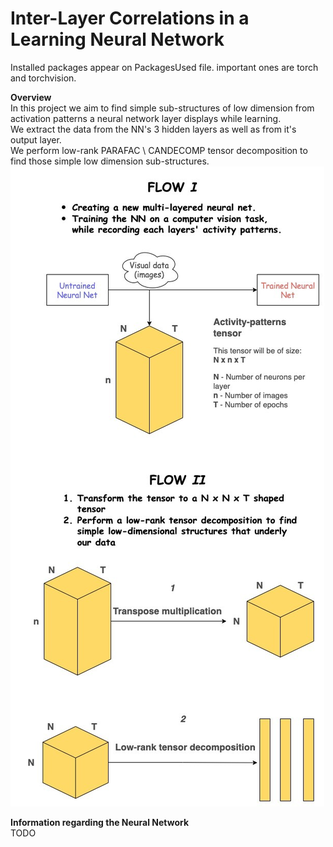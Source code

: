 # Inter-Layer Correlations in a Learning Neural Network

Installed packages appear on PackagesUsed file. important ones are torch and torchvision.

<b>Overview</b> <br>
In this project we aim to find simple sub-structures of low dimension from activation patterns a neural network layer displays while learning.<br>
We extract the data from the NN's 3 hidden layers as well as from it's output layer.<br>
We perform low-rank PARAFAC \ CANDECOMP tensor decomposition to find those simple low dimension sub-structures.<br>
![Alt text](./FlowChart.jpeg?raw=true)

<b> Information regarding the Neural Network </b><br>
TODO

